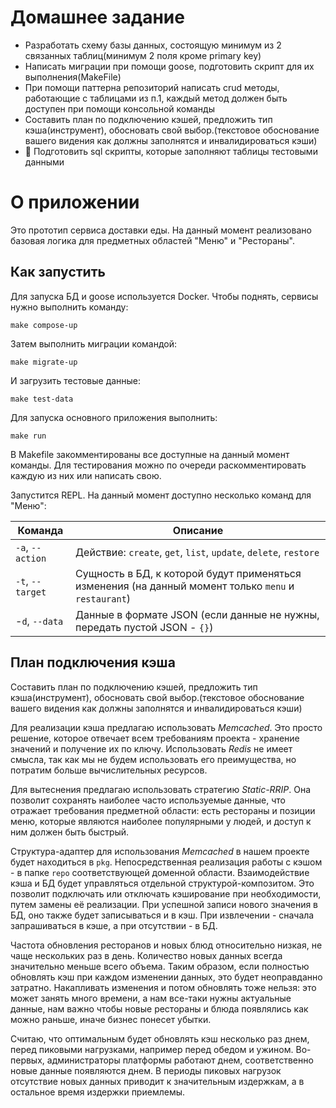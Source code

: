 # Домашнее задание

- Разработать схему базы данных, состоящую минимум из 2 связанных таблиц(минимум 2 поля кроме primary key)
- Написать миграции при помощи goose, подготовить скрипт для их выполнения(MakeFile)
- При помощи паттерна репозиторий написать crud методы, работающие с таблицами из п.1, каждый метод должен быть доступен
  при помощи консольной команды
- Составить план по подключению кэшей, предложить тип кэша(инструмент), обосновать свой выбор.(текстовое обоснование
  вашего видения как должны заполнятся и инвалидироваться кэши)
- 💎 Подготовить sql скрипты, которые заполняют таблицы тестовыми данными

# О приложении

Это прототип сервиса доставки еды. На данный момент реализовано базовая логика для предметных областей "Меню" и
"Рестораны".

## Как запустить

Для запуска БД и goose используется Docker. Чтобы поднять, сервисы нужно выполнить команду:

```
make compose-up
```

Затем выполнить миграции командой:

```
make migrate-up
```

И загрузить тестовые данные:

```
make test-data
```

Для запуска основного приложения выполнить:

```
make run
```

В Makefile закомментированы все доступные на данный момент команды. Для тестирования можно по очереди раскомментировать
каждую из них или написать свою.

Запустится REPL. На данный момент доступно несколько команд для "Меню":

| Команда          | Описание                                                                                             |
|------------------|------------------------------------------------------------------------------------------------------|
| `-a`, `--action` | Действие: `create`, `get`, `list`, `update`, `delete`, `restore`                                     |
| `-t`, `--target` | Сущность в БД, к которой будут применяться изменения (на данный момент только `menu` и `restaurant`) |
| -`d`, `--data`   | Данные в формате JSON (если данные не нужны, передать пустой JSON - `{}`)                            |

## План подключения кэша

Составить план по подключению кэшей, предложить тип кэша(инструмент), обосновать свой выбор.(текстовое обоснование
вашего видения как должны заполнятся и инвалидироваться кэши)

Для реализации кэша предлагаю использовать *Memcached*. Это просто решение, которое отвечает всем требованиям проекта -
хранение значений и получение их по ключу. Использовать *Redis* не имеет смысла, так как мы не будем использовать его
преимущества, но потратим больше вычислительных ресурсов.

Для вытеснения предлагаю использовать стратегию *Static-RRIP*. Она позволит сохранять наиболее часто используемые
данные, что
отражает требования предметной области: есть рестораны и позиции меню, которые являются наиболее популярными у людей, и
доступ к ним должен быть быстрый.

Структура-адаптер для использования *Memcached* в нашем проекте будет находиться в `pkg`. Непосредственная реализация
работы с кэшом - в папке `repo` соответствующей доменной области. Взаимодействие кэша и БД будет управляться отдельной
структурой-композитом. Это позволит подключать или отключать кэширование при необходимости, путем замены её реализации.
При успешной записи нового значения в БД, оно также будет записываться и в кэш. При извлечении - сначала запрашиваться в
кэше, а при отсутствии - в БД.

Частота обновления ресторанов и новых блюд относительно низкая, не чаще нескольких раз в день. Количество новых данных
всегда значительно меньше всего объема. Таким образом, если полностью обновлять кэш при каждом изменении данных, это
будет неоправданно затратно. Накапливать изменения и потом обновлять тоже нельзя: это может занять много времени, а нам
все-таки нужны актуальные данные, нам важно чтобы новые рестораны и блюда появлялись как можно раньше, иначе бизнес
понесет убытки.

Считаю, что оптимальным будет обновлять кэш несколько раз днем, перед пиковыми нагрузками, например перед обедом и
ужином. Во-первых, администраторы платформы работают днем, соответственно новые данные появляются днем. В периоды
пиковых нагрузок отсутствие новых данных приводит к значительным издержкам, а в остальное
время издержки приемлемы.

